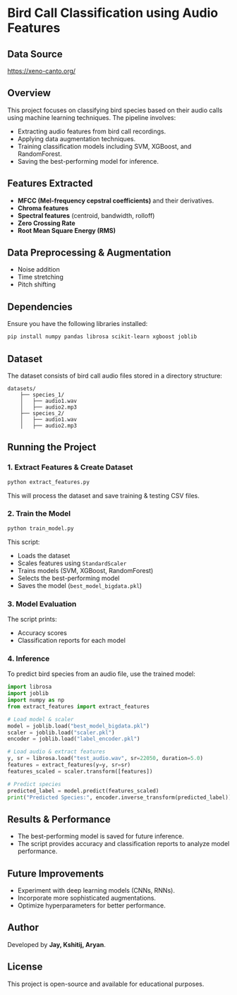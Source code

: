 # Bird Call Classification using Audio Features

## Data Source
https://xeno-canto.org/

## Overview
This project focuses on classifying bird species based on their audio calls using machine learning techniques. The pipeline involves:
- Extracting audio features from bird call recordings.
- Applying data augmentation techniques.
- Training classification models including SVM, XGBoost, and RandomForest.
- Saving the best-performing model for inference.

## Features Extracted
- **MFCC (Mel-frequency cepstral coefficients)** and their derivatives.
- **Chroma features**
- **Spectral features** (centroid, bandwidth, rolloff)
- **Zero Crossing Rate**
- **Root Mean Square Energy (RMS)**

## Data Preprocessing & Augmentation
- Noise addition
- Time stretching
- Pitch shifting

## Dependencies
Ensure you have the following libraries installed:
```bash
pip install numpy pandas librosa scikit-learn xgboost joblib
```

## Dataset
The dataset consists of bird call audio files stored in a directory structure:
```
datasets/
    ├── species_1/
    │   ├── audio1.wav
    │   ├── audio2.mp3
    ├── species_2/
    │   ├── audio1.wav
    │   ├── audio2.mp3
```

## Running the Project
### 1. Extract Features & Create Dataset
```python
python extract_features.py
```
This will process the dataset and save training & testing CSV files.

### 2. Train the Model
```python
python train_model.py
```
This script:
- Loads the dataset
- Scales features using `StandardScaler`
- Trains models (SVM, XGBoost, RandomForest)
- Selects the best-performing model
- Saves the model (`best_model_bigdata.pkl`)

### 3. Model Evaluation
The script prints:
- Accuracy scores
- Classification reports for each model

### 4. Inference
To predict bird species from an audio file, use the trained model:
```python
import librosa
import joblib
import numpy as np
from extract_features import extract_features

# Load model & scaler
model = joblib.load("best_model_bigdata.pkl")
scaler = joblib.load("scaler.pkl")
encoder = joblib.load("label_encoder.pkl")

# Load audio & extract features
y, sr = librosa.load("test_audio.wav", sr=22050, duration=5.0)
features = extract_features(y=y, sr=sr)
features_scaled = scaler.transform([features])

# Predict species
predicted_label = model.predict(features_scaled)
print("Predicted Species:", encoder.inverse_transform(predicted_label))
```

## Results & Performance
- The best-performing model is saved for future inference.
- The script provides accuracy and classification reports to analyze model performance.

## Future Improvements
- Experiment with deep learning models (CNNs, RNNs).
- Incorporate more sophisticated augmentations.
- Optimize hyperparameters for better performance.

## Author
Developed by **Jay, Kshitij, Aryan**.

## License
This project is open-source and available for educational purposes.

